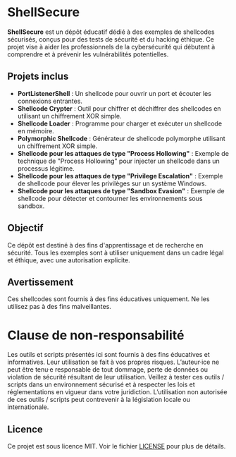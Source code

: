 # ShellSecure

**ShellSecure** est un dépôt éducatif dédié à des exemples de shellcodes sécurisés, conçus pour des tests de sécurité et du hacking éthique. Ce projet vise à aider les professionnels de la cybersécurité qui débutent à comprendre et à prévenir les vulnérabilités potentielles.

## Projets inclus
- **PortListenerShell** : Un shellcode pour ouvrir un port et écouter les connexions entrantes.
- **Shellcode Crypter** : Outil pour chiffrer et déchiffrer des shellcodes en utilisant un chiffrement XOR simple.
- **Shellcode Loader** : Programme pour charger et exécuter un shellcode en mémoire.
- **Polymorphic Shellcode** : Générateur de shellcode polymorphe utilisant un chiffrement XOR simple.
- **Shellcode pour les attaques de type "Process Hollowing"** : Exemple de technique de "Process Hollowing" pour injecter un shellcode dans un processus légitime.
- **Shellcode pour les attaques de type "Privilege Escalation"** : Exemple de shellcode pour élever les privilèges sur un système Windows.
- **Shellcode pour les attaques de type "Sandbox Evasion"** : Exemple de shellcode pour détecter et contourner les environnements sous sandbox.

## Objectif
Ce dépôt est destiné à des fins d'apprentissage et de recherche en sécurité. Tous les exemples sont à utiliser uniquement dans un cadre légal et éthique, avec une autorisation explicite.

## Avertissement
Ces shellcodes sont fournis à des fins éducatives uniquement. Ne les utilisez pas à des fins malveillantes.

# Clause de non-responsabilité
Les outils et scripts présentés ici sont fournis à des fins éducatives et informatives. Leur utilisation se fait à vos propres risques. L’auteur·ice ne peut être tenu·e responsable de tout dommage, perte de données ou violation de sécurité résultant de leur utilisation. Veillez à tester ces outils / scripts dans un environnement sécurisé et à respecter les lois et réglementations en vigueur dans votre juridiction. L’utilisation non autorisée de ces outils / scripts peut contrevenir à la législation locale ou internationale.


## Licence
Ce projet est sous licence MIT. Voir le fichier [LICENSE](https://github.com/PotiteBulle/ShellSecure/blob/main/LICENSE) pour plus de détails.
